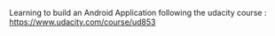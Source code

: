 Learning to build an Android Application following the udacity course : https://www.udacity.com/course/ud853

